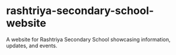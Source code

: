 # rashtriya-secondary-school-website
A website for Rashtriya Secondary School showcasing information, updates, and events.
